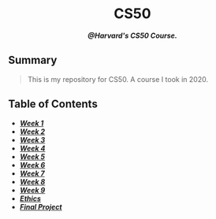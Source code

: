 <h1 align="center">
	CS50
</h1>

<p align="center">
	<b><i>@Harvard's CS50 Course.</i></b><br>
</p>

## Summary

> This is my repository for CS50. A course I took in 2020.

## Table of Contents

- ***[Week 1](https://github.com/riceset/Harvard-CS50/tree/main/1)***
- ***[Week 2](https://github.com/riceset/Harvard-CS50/tree/main/2)***
- ***[Week 3](https://github.com/riceset/Harvard-CS50/tree/main/3)***
- ***[Week 4](https://github.com/riceset/Harvard-CS50/tree/main/4)***
- ***[Week 5](https://github.com/riceset/Harvard-CS50/tree/main/5)***
- ***[Week 6](https://github.com/riceset/Harvard-CS50/tree/main/6)***
- ***[Week 7](https://github.com/riceset/Harvard-CS50/tree/main/7)***
- ***[Week 8](https://github.com/riceset/Harvard-CS50/tree/main/8)***
- ***[Week 9](https://github.com/riceset/Harvard-CS50/tree/main/9)***
- ***[Ethics](https://github.com/riceset/Harvard-CS50/tree/main/ethics)***
- ***[Final Project](https://github.com/riceset/Harvard-CS50/tree/main/final)***
